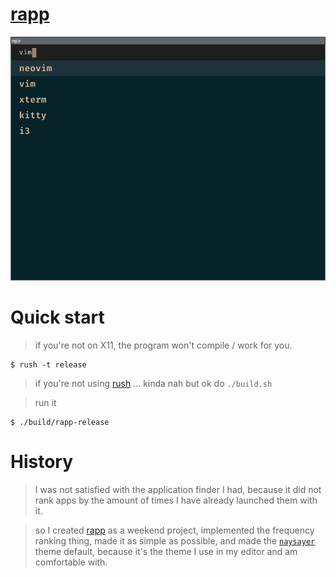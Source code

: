 # [rapp](https://github.com/rakivo/rapp/tree/master)

![](https://raw.githubusercontent.com/rakivo/rapp/refs/heads/master/assets/preview.png)

# Quick start
> if you're not on X11, the program won't compile / work for you.
```console
$ rush -t release
```
> if you're not using [rush](https://github.com/rakivo/rush) ... kinda nah but ok do `./build.sh`

> run it
```console
$ ./build/rapp-release
```

# History
> I was not satisfied with the application finder I had, because it did not rank apps by the amount of times I have already launched them with it.

> so I created [rapp](https://github.com/rakivo/rapp/tree/master) as a weekend project, implemented the frequency ranking thing, made it as simple as possible, and made the [`naysayer`](https://github.com/nickav/naysayer-theme.el) theme default, because it's the theme I use in my editor and am comfortable with.
